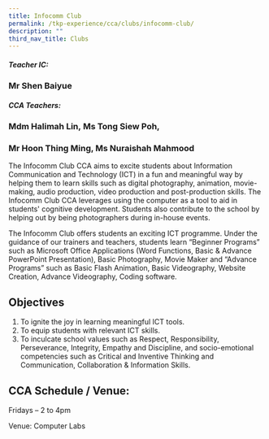 ```yaml
---
title: Infocomm Club
permalink: /tkp-experience/cca/clubs/infocomm-club/
description: ""
third_nav_title: Clubs
---
```

##### Teacher IC:

### Mr Shen Baiyue

##### CCA Teachers: 

### Mdm Halimah Lin, Ms Tong Siew Poh,

### Mr Hoon Thing Ming, Ms Nuraishah Mahmood

The Infocomm Club CCA aims to excite students about Information Communication and Technology (ICT) in a fun and meaningful way by helping them to learn skills such as digital photography, animation, movie-making, audio production, video production and post-production skills. The Infocomm Club CCA leverages using the computer as a tool to aid in students' cognitive development. Students also contribute to the school by helping out by being photographers during in-house events.

  

The Infocomm Club offers students an exciting ICT programme. Under the guidance of our trainers and teachers, students learn “Beginner Programs” such as Microsoft Office Applications (Word Functions, Basic & Advance PowerPoint Presentation), Basic Photography, Movie Maker and “Advance Programs” such as Basic Flash Animation, Basic Videography, Website Creation, Advance Videography, Coding software.

Objectives
----------

1.  To ignite the joy in learning meaningful ICT tools.
2.  To equip students with relevant ICT skills.
3.  To inculcate school values such as Respect, Responsibility, Perseverance, Integrity, Empathy and Discipline, and socio-emotional competencies such as Critical and Inventive Thinking and Communication, Collaboration & Information Skills.

CCA Schedule / Venue:
---------------------

Fridays – 2 to 4pm

  

Venue: Computer Labs